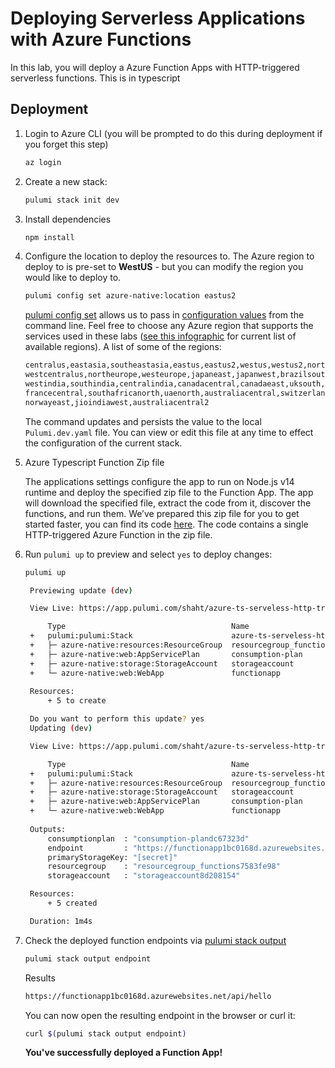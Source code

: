 
# Deploying Serverless Applications with Azure Functions

In this lab, you will deploy a Azure Function Apps with HTTP-triggered serverless functions.
This is in typescript



## Deployment

1. Login to Azure CLI (you will be prompted to do this during deployment if you forget this step)

    ```bash
    az login
    ```

1. Create a new stack:

    ```bash
    pulumi stack init dev
    ```
1. Install dependencies
    ```bash
    npm install
    ```
1. Configure the location to deploy the resources to.  The Azure region to deploy to is pre-set to **WestUS** - but you can modify the region you would like to deploy to.

    ```bash
    pulumi config set azure-native:location eastus2
    ```

    [pulumi config set](https://www.pulumi.com/docs/reference/cli/pulumi_config_set/) allows us to pass in [configuration values](https://www.pulumi.com/docs/intro/concepts/config/#setting-and-getting-configuration-values) from the command line.
    Feel free to choose any Azure region that supports the services used in these labs ([see this infographic](https://azure.microsoft.com/en-us/global-infrastructure/regions/) for current list of available regions).  A list of some of the regions:

    ```bash
    centralus,eastasia,southeastasia,eastus,eastus2,westus,westus2,northcentralus,southcentralus,
    westcentralus,northeurope,westeurope,japaneast,japanwest,brazilsouth,australiasoutheast,australiaeast,
    westindia,southindia,centralindia,canadacentral,canadaeast,uksouth,ukwest,koreacentral,koreasouth,
    francecentral,southafricanorth,uaenorth,australiacentral,switzerlandnorth,germanywestcentral,
    norwayeast,jioindiawest,australiacentral2
    ```

    The command updates and persists the value to the local `Pulumi.dev.yaml` file. You can view or edit this file at any time to effect the configuration of the current stack.

1. Azure Typescript Function Zip file

    The applications settings configure the app to run on Node.js v14 runtime and deploy the specified zip file to the Function App.
    The app will download the specified file, extract the code from it, discover the functions, and run them.
    We’ve prepared this zip file for you to get started faster, you can find its
    code [here](https://github.com/tusharshahrs/demo/tree/main/content/lab/pulumi/azure-native/typescript). The code contains a single HTTP-triggered Azure Function in the zip file.

1. Run `pulumi up` to preview and select `yes` to deploy changes:

   ```bash
   pulumi up
   ```

   ```bash
    Previewing update (dev)

    View Live: https://app.pulumi.com/shaht/azure-ts-serveless-http-trigger/dev/previews/6c53075a-16f3-4b7b-a695-8b85dde7edc8

        Type                                     Name                                 Plan       
    +   pulumi:pulumi:Stack                      azure-ts-serveless-http-trigger-dev  create     
    +   ├─ azure-native:resources:ResourceGroup  resourcegroup_functions              create     
    +   ├─ azure-native:web:AppServicePlan       consumption-plan                     create     
    +   ├─ azure-native:storage:StorageAccount   storageaccount                       create     
    +   └─ azure-native:web:WebApp               functionapp                          create     
    
    Resources:
        + 5 to create

    Do you want to perform this update? yes
    Updating (dev)

    View Live: https://app.pulumi.com/shaht/azure-ts-serveless-http-trigger/dev/updates/4

        Type                                     Name                                 Status      
    +   pulumi:pulumi:Stack                      azure-ts-serveless-http-trigger-dev  created     
    +   ├─ azure-native:resources:ResourceGroup  resourcegroup_functions              created     
    +   ├─ azure-native:storage:StorageAccount   storageaccount                       created     
    +   ├─ azure-native:web:AppServicePlan       consumption-plan                     created     
    +   └─ azure-native:web:WebApp               functionapp                          created     
    
    Outputs:
        consumptionplan  : "consumption-plandc67323d"
        endpoint         : "https://functionapp1bc0168d.azurewebsites.net/api/hello"
        primaryStorageKey: "[secret]"
        resourcegroup    : "resourcegroup_functions7583fe98"
        storageaccount   : "storageaccount8d208154"

    Resources:
        + 5 created

    Duration: 1m4s
   ```
1. Check the deployed function endpoints via [pulumi stack output](https://www.pulumi.com/docs/reference/cli/pulumi_stack_output/)

    ```bash
    pulumi stack output endpoint
    ```
    Results
    ```bash
    https://functionapp1bc0168d.azurewebsites.net/api/hello
    ```
    You can now open the resulting endpoint in the browser or curl it:

   ```bash
   curl $(pulumi stack output endpoint)
   ```
   **You've successfully deployed a Function App!**